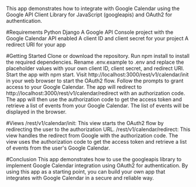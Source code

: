 This app demonstrates how to integrate with Google Calendar using the Google API Client Library for JavaScript (googleapis) and OAuth2 for authentication.

#Requirements
Python Django A Google API Console project with the Google Calendar API enabled A client ID and client secret for your project A redirect URI for your app

#Getting Started
Clone or download the repository. Run npm install to install the required dependencies. Rename .env.example to .env and replace the placeholder values with your own client ID, client secret, and redirect URI. Start the app with npm start. Visit http://localhost:3000/rest/v1/calendar/init in your web browser to start the OAuth2 flow. Follow the prompts to grant access to your Google Calendar. The app will redirect to http://localhost:3000/rest/v1/calendar/redirect with an authorization code. The app will then use the authorization code to get the access token and retrieve a list of events from your Google Calendar. The list of events will be displayed in the browser.

#Views
/rest/v1/calendar/init: This view starts the OAuth2 flow by redirecting the user to the authorization URL.
/rest/v1/calendar/redirect: This view handles the redirect from Google with the authorization code. The view uses the authorization code to get the access token and retrieve a list of events from the user's Google Calendar.

#Conclusion
This app demonstrates how to use the googleapis library to implement Google Calendar integration using OAuth2 for authentication. By using this app as a starting point, you can build your own app that integrates with Google Calendar in a secure and reliable way.
